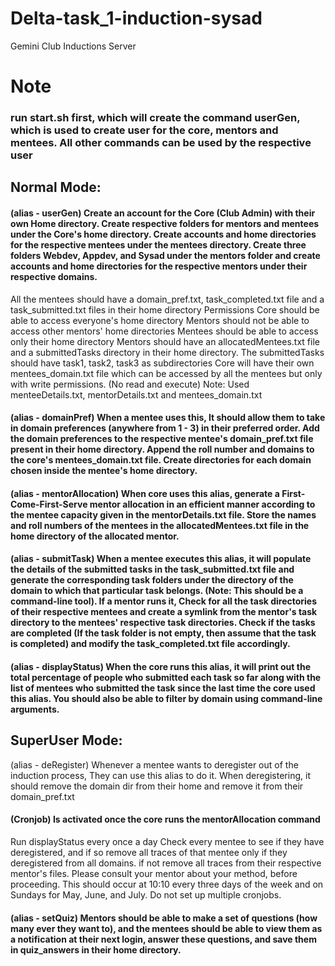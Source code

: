 # Delta-task_1-induction-sysad
Gemini Club Inductions Server

# Note
### run start.sh first, which will create the command userGen, which is used to create user for the core, mentors and mentees. All other commands can be used by the respective user


## Normal Mode:
#### (alias - userGen) Create an account for the Core (Club Admin) with their own Home directory. Create respective folders for mentors and mentees under the Core's home directory. Create accounts and home directories for the respective mentees under the mentees directory. Create three folders Webdev, Appdev, and Sysad under the mentors folder and create accounts and home directories for the respective mentors under their respective domains.

All the mentees should have a domain_pref.txt, task_completed.txt file and a task_submitted.txt files in their home directory
Permissions
Core should be able to access everyone's home directory
Mentors should not be able to access other mentors' home directories
Mentees should be able to access only their home directory
Mentors should have an allocatedMentees.txt file and a submittedTasks directory in their home directory. The submittedTasks should have task1, task2, task3 as subdirectories
Core will have their own mentees_domain.txt file which can be accessed by all the mentees but only with write permissions. (No read and execute)
Note: Used menteeDetails.txt, mentorDetails.txt and mentees_domain.txt

#### (alias - domainPref) When a mentee uses this, It should allow them to take in domain preferences (anywhere from 1 - 3) in their preferred order. Add the domain preferences to the respective mentee's domain_pref.txt file present in their home directory. Append the roll number and domains to the core's mentees_domain.txt file. Create directories for each domain chosen inside the mentee's home directory.

#### (alias - mentorAllocation) When core uses this alias, generate a First-Come-First-Serve mentor allocation in an efficient manner according to the mentee capacity given in the mentorDetails.txt file. Store the names and roll numbers of the mentees in the allocatedMentees.txt file in the home directory of the allocated mentor.

#### (alias - submitTask) When a mentee executes this alias, it will populate the details of the submitted tasks in the task_submitted.txt file and generate the corresponding task folders under the directory of the domain to which that particular task belongs. (Note: This should be a command-line tool). If a mentor runs it, Check for all the task directories of their respective mentees and create a symlink from the mentor's task directory to the mentees' respective task directories. Check if the tasks are completed (If the task folder is not empty, then assume that the task is completed) and modify the task_completed.txt file accordingly.

#### (alias - displayStatus) When the core runs this alias, it will print out the total percentage of people who submitted each task so far along with the list of mentees who submitted the task since the last time the core used this alias. You should also be able to filter by domain using command-line arguments.


## SuperUser Mode:
(alias - deRegister) Whenever a mentee wants to deregister out of the induction process, They can use this alias to do it. When deregistering, it should remove the domain dir from their home and remove it from their domain_pref.txt


#### (Cronjob) Is activated once the core runs the mentorAllocation command
Run displayStatus every once a day
Check every mentee to see if they have deregistered, and if so remove all traces of that mentee only if they deregistered from all domains. if not remove all traces from their respective mentor's files. Please consult your mentor about your method, before proceeding. This should occur at 10:10 every three days of the week and on Sundays for May, June, and July. Do not set up multiple cronjobs.


#### (alias - setQuiz) Mentors should be able to make a set of questions (how many ever they want to), and the mentees should be able to view them as a notification at their next login, answer these questions, and save them in quiz_answers in their home directory.


